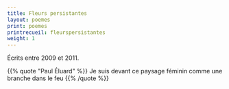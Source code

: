 ```yaml
---
title: Fleurs persistantes
layout: poemes
print: poemes
printrecueil: fleurspersistantes
weight: 1
---
```


Écrits entre 2009 et 2011.

{{% quote "Paul Éluard" %}}
  Je suis devant ce paysage féminin
  comme une branche dans le feu
{{% /quote %}}
